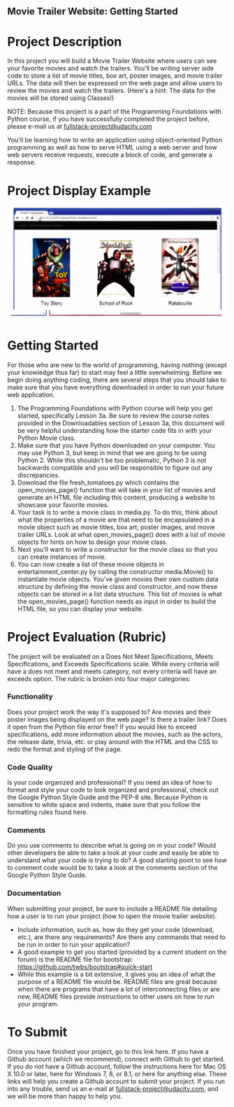 ## Movie Trailer Website: Getting Started

# Project Description
In this project you will build a Movie Trailer Website where users can see your favorite movies and watch the trailers. You'll be writing server side code to store a list of movie titles, box art, poster images, and movie trailer URLs. The data will then be expressed on the web page and allow users to review the movies and watch the trailers. (Here's a hint: The data for the movies will be stored using Classes!)

NOTE: Because this project is a part of the Programming Foundations with Python course, if you have successfully completed the project before, please e-mail us at fullstack-project@udacity.com

You'll be learning how to write an application using object-oriented Python programming as well as how to serve HTML using a web server and how web servers receive requests, execute a block of code, and generate a response.

# Project Display Example
![Project Display Example](./pics/p1_display_example.png)

# Getting Started
For those who are new to the world of programming, having nothing (except your knowledge thus far) to start may feel a little overwhelming. Before we begin doing anything coding, there are several steps that you should take to make sure that you have everything downloaded in order to run your future web application.
1. The Programming Foundations with Python course will help you get started, specifically Lesson 3a. Be sure to review the course notes provided in the Downloadables section of Lesson 3a, this document will be very helpful understanding how the starter code fits in with your Python Movie class.
2. Make sure that you have Python downloaded on your computer. You may use Python 3, but keep in mind that we are going to be using Python 2. While this shouldn't be too problematic, Python 3 is not backwards compatible and you will be responsible to figure out any discrepancies.
3. Download the file fresh_tomatoes.py which contains the open_movies_page() function that will take in your list of movies and generate an HTML file including this content, producing a website to showcase your favorite movies.
4. Your task is to write a movie class in media.py. To do this, think about what the properties of a movie are that need to be encapsulated in a movie object such as movie titles, box art, poster images, and movie trailer URLs. Look at what open_movies_page() does with a list of movie objects for hints on how to design your movie class.
5. Next you’ll want to write a constructor for the movie class so that you can create instances of movie.
6. You can now create a list of these movie objects in entertainment_center.py by calling the constructor media.Movie() to instantiate movie objects. You’ve given movies their own custom data structure by defining the movie class and constructor, and now these objects can be stored in a list data structure. This list of movies is what the open_movies_page() function needs as input in order to build the HTML file, so you can display your website.

# Project Evaluation (Rubric)
The project will be evaluated on a Does Not Meet Specifications, Meets Specifications, and Exceeds Specifications scale. While every criteria will have a does not meet and meets category, not every criteria will have an exceeds option.
The rubric is broken into four major categories:

### Functionality
Does your project work the way it's supposed to? Are movies and their poster images being displayed on the web page? Is there a trailer link? Does it open from the Python file error free?
If you would like to exceed specifications, add more information about the movies, such as the actors, the release date, trivia, etc. or play around with the HTML and the CSS to redo the format and styling of the page.

### Code Quality
Is your code organized and professional? If you need an idea of how to format and style your code to look organized and professional, check out the Google Python Style Guide and the PEP-8 site.
Because Python is sensitive to white space and indents, make sure that you follow the formatting rules found here.

### Comments
Do you use comments to describe what is going on in your code? Would other developers be able to take a look at your code and easily be able to understand what your code is trying to do? A good starting point to see how to comment code would be to take a look at the comments section of the Google Python Style Guide.

### Documentation
When submitting your project, be sure to include a README file detailing how a user is to run your project (how to open the movie trailer website).
* Include information, such as, how do they get your code (download, etc.), are there any requirements? Are there any commands that need to be run in order to run your application?
* A good example to get you started (provided by a current student on the forum) is the README file for bootstrap: https://github.com/twbs/bootstrap#quick-start
* While this example is a bit extensive, it gives you an idea of what the purpose of a README file would be. README files are great because when there are programs that have a lot of interconnecting files or are new, README files provide instructions to other users on how to run your program.

# To Submit
Once you have finished your project, go to this link here. If you have a Github account (which we recommend), connect with Github to get started. If you do not have a Github account, follow the instructions here for Mac OS X 10.0 or later, here for Windows 7, 8, or 8.1, or here for anything else. These links will help you create a Github account to submit your project.
If you run into any trouble, send us an e-mail at fullstack-project@udacity.com, and we will be more than happy to help you.